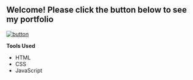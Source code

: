 <h2>Welcome! Please click the button below to see my portfolio</h2>

[![button](https://officedepot.scene7.com/is/image/officedepot/936260_p_pendaflex_pressguard_color_classification_file_folder?$OD%2DLarge$&wid=450&hei=450)](https://justgo13.github.io/)

<strong>Tools Used</strong>
<ul> 
  <li>HTML</li>
  <li>CSS</li>
  <li>JavaScript</li>
</ul>
